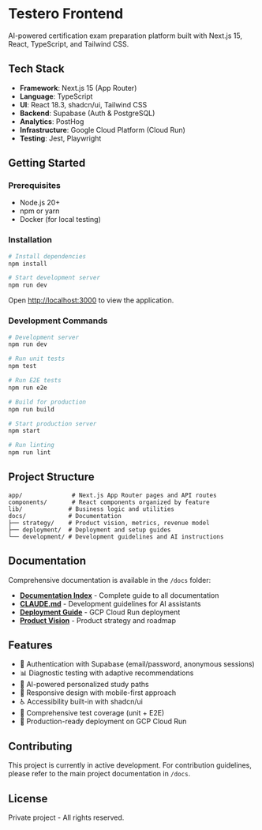 # Testero Frontend

AI-powered certification exam preparation platform built with Next.js 15, React, TypeScript, and Tailwind CSS.

## Tech Stack

- **Framework**: Next.js 15 (App Router)
- **Language**: TypeScript
- **UI**: React 18.3, shadcn/ui, Tailwind CSS
- **Backend**: Supabase (Auth & PostgreSQL)
- **Analytics**: PostHog
- **Infrastructure**: Google Cloud Platform (Cloud Run)
- **Testing**: Jest, Playwright

## Getting Started

### Prerequisites

- Node.js 20+
- npm or yarn
- Docker (for local testing)

### Installation

```bash
# Install dependencies
npm install

# Start development server
npm run dev
```

Open [http://localhost:3000](http://localhost:3000) to view the application.

### Development Commands

```bash
# Development server
npm run dev

# Run unit tests
npm test

# Run E2E tests
npm run e2e

# Build for production
npm run build

# Start production server
npm start

# Run linting
npm run lint
```

## Project Structure

```
app/              # Next.js App Router pages and API routes
components/       # React components organized by feature
lib/             # Business logic and utilities
docs/            # Documentation
├── strategy/    # Product vision, metrics, revenue model
├── deployment/  # Deployment and setup guides
└── development/ # Development guidelines and AI instructions
```

## Documentation

Comprehensive documentation is available in the `/docs` folder:

- **[Documentation Index](./docs/README.md)** - Complete guide to all documentation
- **[CLAUDE.md](./CLAUDE.md)** - Development guidelines for AI assistants
- **[Deployment Guide](./docs/deployment/deployment-guide.md)** - GCP Cloud Run deployment
- **[Product Vision](./docs/strategy/product-vision.md)** - Product strategy and roadmap

## Features

- 🔐 Authentication with Supabase (email/password, anonymous sessions)
- 📊 Diagnostic testing with adaptive recommendations
- 🎯 AI-powered personalized study paths
- 📱 Responsive design with mobile-first approach
- ♿ Accessibility built-in with shadcn/ui
- 🧪 Comprehensive test coverage (unit + E2E)
- 🚀 Production-ready deployment on GCP Cloud Run

## Contributing

This project is currently in active development. For contribution guidelines, please refer to the main project documentation in `/docs`.

## License

Private project - All rights reserved.
